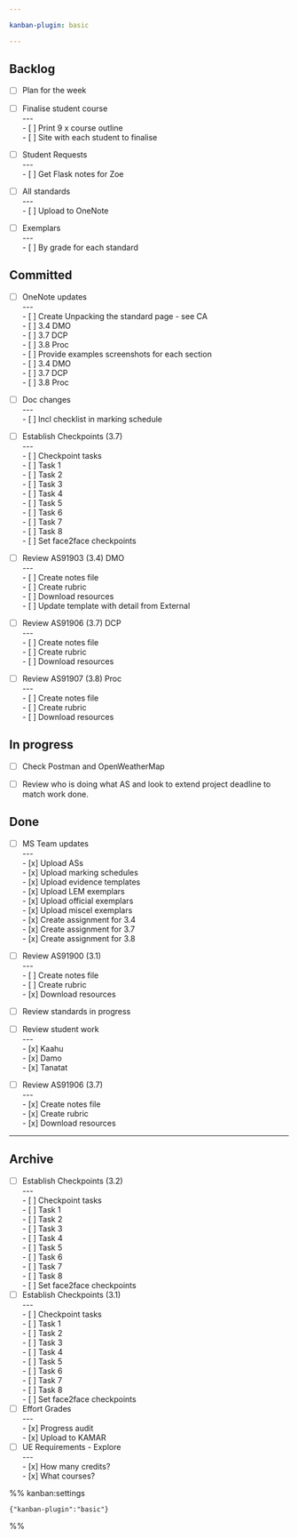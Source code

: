 ```yaml
---

kanban-plugin: basic

---
```


## Backlog

- [ ] Plan for the week
- [ ] Finalise student course<br>---<br>- [ ] Print 9 x course outline<br>- [ ] Site with each student to finalise
- [ ] Student Requests<br>---<br>- [ ] Get Flask notes for Zoe
- [ ] All standards<br>---<br>- [ ] Upload to OneNote
- [ ] Exemplars<br>---<br>- [ ] By grade for each standard


## Committed

- [ ] OneNote updates<br>---<br>- [ ] Create Unpacking the standard page - see CA<br>	- [ ] 3.4 DMO<br>	- [ ] 3.7 DCP<br>	- [ ] 3.8 Proc<br>- [ ] Provide examples screenshots for each section<br>	- [ ] 3.4 DMO<br>	- [ ] 3.7 DCP<br>	- [ ] 3.8 Proc
- [ ] Doc changes<br>---<br>- [ ] Incl checklist in marking schedule
- [ ] Establish Checkpoints (3.7)<br>---<br>- [ ] Checkpoint tasks<br>- [ ] Task 1<br>- [ ] Task 2<br>- [ ] Task 3<br>- [ ] Task 4<br>- [ ] Task 5<br>- [ ] Task 6<br>- [ ] Task 7<br>- [ ] Task 8<br>- [ ] Set face2face checkpoints
- [ ] Review AS91903 (3.4) DMO<br>---<br>- [ ] Create notes file<br>- [ ] Create rubric<br>- [ ] Download resources<br>- [ ] Update template with detail from External
- [ ] Review AS91906 (3.7) DCP<br>---<br>- [ ] Create notes file<br>- [ ] Create rubric<br>- [ ] Download resources
- [ ] Review AS91907 (3.8) Proc<br>---<br>- [ ] Create notes file<br>- [ ] Create rubric<br>- [ ] Download resources


## In progress

- [ ] Check Postman and OpenWeatherMap
- [ ] Review who is doing what AS and look to extend project deadline to match work done.


## Done

- [ ] MS Team updates<br>---<br>- [x] Upload ASs<br>- [x] Upload marking schedules<br>- [x] Upload evidence templates<br>- [x] Upload LEM exemplars<br>- [x] Upload official exemplars<br>- [x] Upload miscel exemplars<br>- [x] Create assignment for 3.4<br>- [x] Create assignment for 3.7<br>- [x] Create assignment for 3.8
- [ ] Review AS91900 (3.1)<br>---<br>- [ ] Create notes file<br>- [ ] Create rubric<br>- [x] Download resources
- [ ] Review standards in progress
- [ ] Review student work<br>---<br>- [x] Kaahu<br>- [x] Damo<br>- [x] Tanatat
- [ ] Review AS91906 (3.7)<br>---<br>- [x] Create notes file<br>- [x] Create rubric<br>- [x] Download resources


***

## Archive

- [ ] Establish Checkpoints (3.2)<br>---<br>- [ ] Checkpoint tasks<br>- [ ] Task 1<br>- [ ] Task 2<br>- [ ] Task 3<br>- [ ] Task 4<br>- [ ] Task 5<br>- [ ] Task 6<br>- [ ] Task 7<br>- [ ] Task 8<br>- [ ] Set face2face checkpoints
- [ ] Establish Checkpoints (3.1)<br>---<br>- [ ] Checkpoint tasks<br>- [ ] Task 1<br>- [ ] Task 2<br>- [ ] Task 3<br>- [ ] Task 4<br>- [ ] Task 5<br>- [ ] Task 6<br>- [ ] Task 7<br>- [ ] Task 8<br>- [ ] Set face2face checkpoints
- [ ] Effort Grades<br>---<br>- [x] Progress audit<br>- [x] Upload to KAMAR
- [ ] UE Requirements - Explore<br>---<br>- [x] How many credits?<br>- [x] What courses?

%% kanban:settings
```
{"kanban-plugin":"basic"}
```
%%